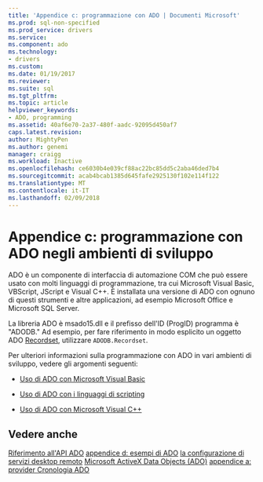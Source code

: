 ```yaml
---
title: 'Appendice c: programmazione con ADO | Documenti Microsoft'
ms.prod: sql-non-specified
ms.prod_service: drivers
ms.service: 
ms.component: ado
ms.technology:
- drivers
ms.custom: 
ms.date: 01/19/2017
ms.reviewer: 
ms.suite: sql
ms.tgt_pltfrm: 
ms.topic: article
helpviewer_keywords:
- ADO, programming
ms.assetid: 40af6e70-2a37-480f-aadc-92095d450af7
caps.latest.revision: 
author: MightyPen
ms.author: genemi
manager: craigg
ms.workload: Inactive
ms.openlocfilehash: ce6030b4e039cf88ac22bc85dd5c2aba46ded7b4
ms.sourcegitcommit: acab4bcab1385d645fafe2925130f102e114f122
ms.translationtype: MT
ms.contentlocale: it-IT
ms.lasthandoff: 02/09/2018
---
```

# <a name="appendix-c-programming-with-ado-in-development-environments"></a>Appendice c: programmazione con ADO negli ambienti di sviluppo
ADO è un componente di interfaccia di automazione COM che può essere usato con molti linguaggi di programmazione, tra cui Microsoft Visual Basic, VBScript, JScript e Visual C++. È installata una versione di ADO con ognuno di questi strumenti e altre applicazioni, ad esempio Microsoft Office e Microsoft SQL Server.

 La libreria ADO è msado15.dll e il prefisso dell'ID (ProgID) programma è "ADODB." Ad esempio, per fare riferimento in modo esplicito un oggetto ADO [Recordset](../../../ado/reference/ado-api/recordset-object-ado.md), utilizzare `ADODB.Recordset`.

 Per ulteriori informazioni sulla programmazione con ADO in vari ambienti di sviluppo, vedere gli argomenti seguenti:

-   [Uso di ADO con Microsoft Visual Basic](../../../ado/guide/appendixes/using-ado-with-microsoft-visual-basic.md)

-   [Uso di ADO con i linguaggi di scripting](../../../ado/guide/appendixes/using-ado-with-scripting-languages.md)

-   [Uso di ADO con Microsoft Visual C++](../../../ado/guide/appendixes/using-ado-with-microsoft-visual-c.md)

## <a name="see-also"></a>Vedere anche
 [Riferimento all'API ADO](../../../ado/reference/ado-api/ado-api-reference.md) [appendice d: esempi di ADO](../../../ado/guide/appendixes/appendix-d-ado-samples.md) [la configurazione di servizi desktop remoto](../../../ado/guide/remote-data-service/configuring-rds.md) [Microsoft ActiveX Data Objects (ADO)](../../../ado/microsoft-activex-data-objects-ado.md) [appendice a: provider ](../../../ado/guide/appendixes/appendix-a-providers.md) [Cronologia ADO](../../../ado/guide/ado-history.md)
